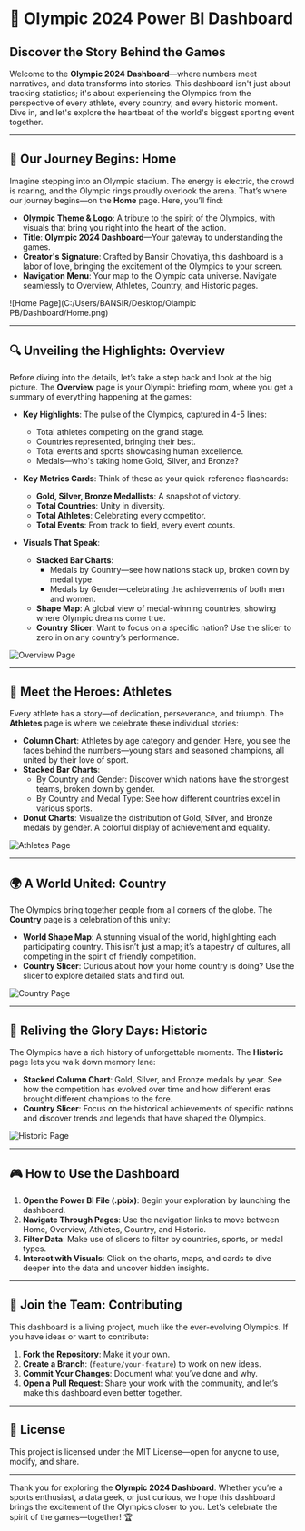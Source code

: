 # 🏅 Olympic 2024 Power BI Dashboard

## Discover the Story Behind the Games

Welcome to the **Olympic 2024 Dashboard**—where numbers meet narratives, and data transforms into stories. This dashboard isn't just about tracking statistics; it's about experiencing the Olympics from the perspective of every athlete, every country, and every historic moment. Dive in, and let's explore the heartbeat of the world's biggest sporting event together.

---

## 📜 Our Journey Begins: Home

Imagine stepping into an Olympic stadium. The energy is electric, the crowd is roaring, and the Olympic rings proudly overlook the arena. That’s where our journey begins—on the **Home** page. Here, you’ll find:

- **Olympic Theme & Logo**: A tribute to the spirit of the Olympics, with visuals that bring you right into the heart of the action.
- **Title**: **Olympic 2024 Dashboard**—Your gateway to understanding the games.
- **Creator's Signature**: Crafted by Bansir Chovatiya, this dashboard is a labor of love, bringing the excitement of the Olympics to your screen.
- **Navigation Menu**: Your map to the Olympic data universe. Navigate seamlessly to Overview, Athletes, Country, and Historic pages.

![Home Page](C:/Users/BANSIR/Desktop/Olampic PB/Dashboard/Home.png)

---

## 🔍 Unveiling the Highlights: Overview

Before diving into the details, let’s take a step back and look at the big picture. The **Overview** page is your Olympic briefing room, where you get a summary of everything happening at the games:

- **Key Highlights**: The pulse of the Olympics, captured in 4-5 lines:
  - Total athletes competing on the grand stage.
  - Countries represented, bringing their best.
  - Total events and sports showcasing human excellence.
  - Medals—who's taking home Gold, Silver, and Bronze?

- **Key Metrics Cards**: Think of these as your quick-reference flashcards:
  - **Gold, Silver, Bronze Medallists**: A snapshot of victory.
  - **Total Countries**: Unity in diversity.
  - **Total Athletes**: Celebrating every competitor.
  - **Total Events**: From track to field, every event counts.

- **Visuals That Speak**:
  - **Stacked Bar Charts**:
    - Medals by Country—see how nations stack up, broken down by medal type.
    - Medals by Gender—celebrating the achievements of both men and women.
  - **Shape Map**: A global view of medal-winning countries, showing where Olympic dreams come true.
  - **Country Slicer**: Want to focus on a specific nation? Use the slicer to zero in on any country’s performance.

![Overview Page](images/overview.png)

---

## 🏃 Meet the Heroes: Athletes

Every athlete has a story—of dedication, perseverance, and triumph. The **Athletes** page is where we celebrate these individual stories:

- **Column Chart**: Athletes by age category and gender. Here, you see the faces behind the numbers—young stars and seasoned champions, all united by their love of sport.
- **Stacked Bar Charts**:
  - By Country and Gender: Discover which nations have the strongest teams, broken down by gender.
  - By Country and Medal Type: See how different countries excel in various sports.
- **Donut Charts**: Visualize the distribution of Gold, Silver, and Bronze medals by gender. A colorful display of achievement and equality.

![Athletes Page](images/athletes.png)

---

## 🌍 A World United: Country

The Olympics bring together people from all corners of the globe. The **Country** page is a celebration of this unity:

- **World Shape Map**: A stunning visual of the world, highlighting each participating country. This isn’t just a map; it’s a tapestry of cultures, all competing in the spirit of friendly competition.
- **Country Slicer**: Curious about how your home country is doing? Use the slicer to explore detailed stats and find out.

![Country Page](images/country.png)

---

## 📅 Reliving the Glory Days: Historic

The Olympics have a rich history of unforgettable moments. The **Historic** page lets you walk down memory lane:

- **Stacked Column Chart**: Gold, Silver, and Bronze medals by year. See how the competition has evolved over time and how different eras brought different champions to the fore.
- **Country Slicer**: Focus on the historical achievements of specific nations and discover trends and legends that have shaped the Olympics.

![Historic Page](images/historic.png)

---

## 🎮 How to Use the Dashboard

1. **Open the Power BI File (.pbix)**: Begin your exploration by launching the dashboard.
2. **Navigate Through Pages**: Use the navigation links to move between Home, Overview, Athletes, Country, and Historic.
3. **Filter Data**: Make use of slicers to filter by countries, sports, or medal types.
4. **Interact with Visuals**: Click on the charts, maps, and cards to dive deeper into the data and uncover hidden insights.

---

## 🌟 Join the Team: Contributing

This dashboard is a living project, much like the ever-evolving Olympics. If you have ideas or want to contribute:

1. **Fork the Repository**: Make it your own.
2. **Create a Branch**: (`feature/your-feature`) to work on new ideas.
3. **Commit Your Changes**: Document what you’ve done and why.
4. **Open a Pull Request**: Share your work with the community, and let’s make this dashboard even better together.

---

## 📜 License

This project is licensed under the MIT License—open for anyone to use, modify, and share.

---

Thank you for exploring the **Olympic 2024 Dashboard**. Whether you’re a sports enthusiast, a data geek, or just curious, we hope this dashboard brings the excitement of the Olympics closer to you. Let's celebrate the spirit of the games—together! 🏆

